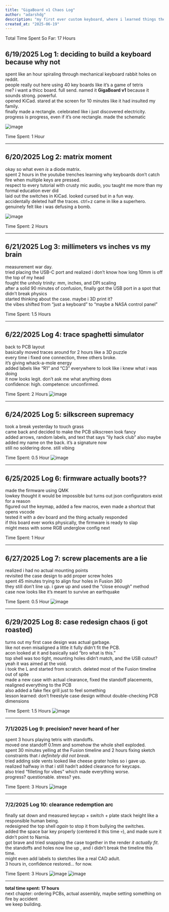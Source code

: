 ```yaml
---
title: "GigaBoard v1 Chaos Log"
author: "adarshdg"
description: "my first ever custom keyboard, where i learned things the chaotic way"
created_at: "2025-06-19"
---
```

Total Time Spent So Far: 17 Hours

## **6/19/2025 Log 1: deciding to build a keyboard because why not**

spent like an hour spiraling through mechanical keyboard rabbit holes on reddit.  
people really out here using 40 key boards like it’s a game of tetris  
me? i want a thicc board. full send. named it **GigaBoard v1** because it sounds strong. powerful.  
opened KiCad. stared at the screen for 10 minutes like it had insulted my family.  
finally made a rectangle. celebrated like i just discovered electricity.  
progress is progress, even if it’s one rectangle.
made the schematic

![image](https://github.com/user-attachments/assets/c0b2a086-d88d-46cd-acbf-96c8ab8a776e)


Time Spent: 1 Hour

---

## **6/20/2025 Log 2: matrix moment**

okay so what even *is* a diode matrix.  
spent 2 hours in the youtube trenches learning why keyboards don’t catch fire when multiple keys are pressed.  
respect to every tutorial with crusty mic audio, you taught me more than my formal education ever did  
laid out the switches in KiCad. looked cursed but in a fun way.  
accidentally deleted half the traces. ctrl+z came in like a superhero.  
genuinely felt like i was defusing a bomb.

![image](https://github.com/user-attachments/assets/96671d09-be7a-4555-accb-0e13f99078fc)

Time Spent: 2 Hours

---

## **6/21/2025 Log 3: millimeters vs inches vs my brain**

measurement war day.  
tried placing the USB-C port and realized i don’t know how long 10mm is off the top of my head  
fought the unholy trinity: mm, inches, and DPI scaling  
after a solid 90 minutes of confusion, finally got the USB port in a spot that didn’t break physics  
started thinking about the case. maybe i 3D print it?  
the vibes shifted from “just a keyboard” to “maybe a NASA control panel”

Time Spent: 1.5 Hours

---

## **6/22/2025 Log 4: trace spaghetti simulator**

back to PCB layout  
basically moved traces around for 2 hours like a 3D puzzle  
every time i fixed one connection, three others broke.  
it’s giving whack-a-mole energy  
added labels like “R1” and “C3” everywhere to look like i knew what i was doing  
it now looks legit. don’t ask me what anything does  
confidence: high. competence: unconfirmed.

Time Spent: 2 Hours
![image](https://github.com/user-attachments/assets/17795a43-23c3-481f-b2c7-74257e744f67)

---

## **6/24/2025 Log 5: silkscreen supremacy**

took a break yesterday to touch grass  
came back and decided to make the PCB silkscreen look fancy  
added arrows, random labels, and text that says “ily hack club” 
also maybe added my name on the back. it’s a signature now  
still no soldering done. still vibing

Time Spent: 0.5 Hour
![image](https://github.com/user-attachments/assets/72f197f7-72d5-4c4c-b1af-cbe889595db4)

---

## **6/25/2025 Log 6: firmware actually boots??**

made the firmware using QMK  
lowkey thought it would be impossible but turns out json configurators exist for a reason  
figured out the keymap, added a few macros, even made a shortcut that opens vscode  
tested it with a dev board and the thing actually responded  
if this board ever works physically, the firmware is ready to slap  
might mess with some RGB underglow config next

Time Spent: 1 Hour

---

## **6/27/2025 Log 7: screw placements are a lie**

realized i had no actual mounting points  
revisited the case design to add proper screw holes  
spent 45 minutes trying to align four holes in Fusion 360  
they still don’t line up. i gave up and used the “close enough” method  
case now looks like it’s meant to survive an earthquake

Time Spent: 0.5 Hour
![image](https://github.com/user-attachments/assets/b184f283-79a5-402b-99ef-af96134099c2)

---

## **6/29/2025 Log 8: case redesign chaos (i got roasted)**

turns out my first case design was actual garbage.  
like not even misaligned a little it fully didn’t fit the PCB.  
acon looked at it and basically said “bro what is this.”  
top shell was too tight, mounting holes didn’t match, and the USB cutout? yeah it was aimed at the void.  
i took the L and started from scratch. deleted most of the Fusion timeline out of spite  
made a new case with actual clearance, fixed the standoff placements, realigned everything to the PCB  
also added a fake flex grill just to feel something  
lesson learned: don’t freestyle case design without double-checking PCB dimensions

Time Spent: 1.5 Hours
![image](https://github.com/user-attachments/assets/36e58c37-20c4-490e-bdf1-655fce8fe58d)

---

### 7/1/2025 Log 9: precision? never heard of her  
spent 3 hours playing tetris with standoffs.  
moved one standoff 0.1mm and somehow the whole shell exploded.  
spent 30 minutes yelling at the Fusion timeline and 2 hours fixing sketch constraints that *i definitely did not break*.  
tried adding side vents looked like cheese grater holes so i gave up.  
realized halfway in that i still hadn’t added clearance for keycaps.  
also tried “filleting for vibes” which made everything worse.  
progress? questionable. stress? yes.

Time Spent: 3 Hours
![image](https://github.com/user-attachments/assets/c8b0002a-19e2-4f76-bf48-85815481593e)

---

### 7/2/2025 Log 10: clearance redemption arc  
finally sat down and measured keycap + switch + plate stack height like a responsible human being.  
redesigned the top shell *again* to stop it from bullying the switches.  
added the space bar key properly (centered it this time 💀), and made sure it didn’t point to Narnia.  
got brave and tried snapping the case together in the render *it actually fit*.  
the standoffs and holes now line up , and i didn’t break the timeline this time.  
might even add labels to sketches like a real CAD adult.  
3 hours in, confidence restored... for now.

Time Spent: 3 Hours
![image](https://github.com/user-attachments/assets/8e1876b1-ae29-475f-bd37-a0fab427519c)
![image](https://github.com/user-attachments/assets/6d0dd3d1-ef71-4c1a-80bf-582e8bb913b2)


---

**total time spent: 17 hours**  
next chapter: ordering PCBs, actual assembly, maybe setting something on fire by accident  
we keep building.
